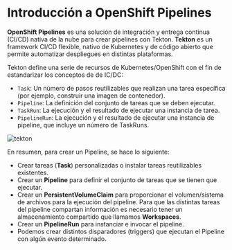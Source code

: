 # Introducción a OpenShift Pipelines

**OpenShift Pipelines** es una solución de integración y entrega continua (CI/CD) nativa de la nube para crear pipelines con Tekton. **Tekton** es un framework CI/CD flexible, nativo de Kubernetes y de código abierto que permite automatizar despliegues en distintas plataformas.

Tekton define una serie de recursos de Kubernetes/OpenShift con el fin de estandarizar los conceptos de de IC/DC:

* `Task`: Un número de pasos reutilizables que realizan una tarea específica (por ejemplo, construir una imagen de contenedor).
* `Pipeline`: La definición del conjunto de tareas que se deben ejecutar.
* `TaskRun`: La ejecución y el resultado de ejecutar una instancia de tarea.
* `PipelineRun`: La ejecución y el resultado de ejecutar una instancia de pipeline, que incluye un número de TaskRuns.

![tekton](img/tekton-architecture.svg)

En resumen, para crear un Pipeline, se hace lo siguiente:

* Crear tareas (**Task**) personalizadas o instalar tareas reutilizables existentes.
* Crear un **Pipeline**  para definir el conjunto de tareas que se tienen que ejecutar.
* Crear un **PersistentVolumeClaim** para proporcionar el volumen/sistema de archivos para la ejecución del pipeline. Para que las distintas tareas del pipeline compartan información es necesario tener un almacenamiento compartido que llamamos **Workspaces**.
* Crear un **PipelineRun** para instanciar e invocar el pipeline.
* Podemos crear distintos disparadores (triggers) que ejecutan el Pipeline con algún evento determinado.

